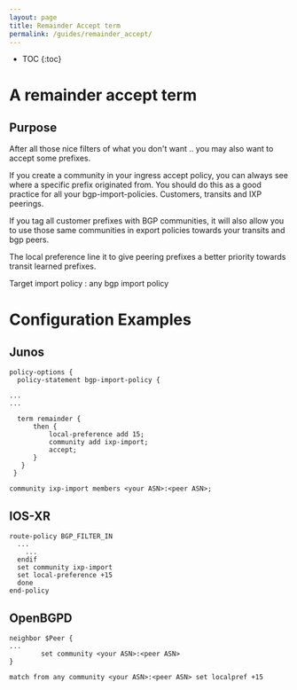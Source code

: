 ```yaml
---
layout: page
title: Remainder Accept term
permalink: /guides/remainder_accept/
---
```


* TOC
{:toc}

# A remainder accept term

## Purpose

After all those nice filters of what you don't want .. you may also want to accept some prefixes.

If you create a community in your ingress accept policy, you can always see where a specific prefix originated from.
You should do this as a good practice for all your bgp-import-policies. Customers, transits and IXP peerings.

If you tag all customer prefixes with BGP communities, it will also allow you to use those same communities in export policies towards your transits and bgp peers.

The local preference line it to give peering prefixes a better priority towards transit learned prefixes.

Target import policy : any bgp import policy

# Configuration Examples

## Junos

```
policy-options {
  policy-statement bgp-import-policy {

...
...

  term remainder {
      then {
          local-preference add 15;
          community add ixp-import;
          accept;
      }
   }
 }

community ixp-import members <your ASN>:<peer ASN>;
```

## IOS-XR

```
route-policy BGP_FILTER_IN
  ...
    ...
  endif
  set community ixp-import
  set local-preference +15
  done
end-policy
```

## OpenBGPD

```
neighbor $Peer {
...
        set community <your ASN>:<peer ASN>
}

match from any community <your ASN>:<peer ASN> set localpref +15
```
